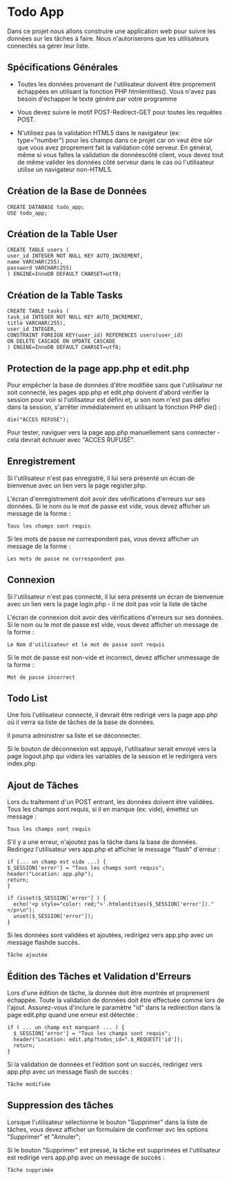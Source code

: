 # Todo App

Dans ce projet nous allons construire une application web pour suivre les données sur les tâches à faire. Nous n'autoriserons que les utilisateurs connectés sa gérer leur liste.

## Spécifications Générales

- Toutes les données provenant de l'utilisateur doivent être proprement échappées en utilisant la fonction PHP htmlentities(). Vous n'avez pas besoin d'échapper le texte généré par votre programme

- Vous devez suivre le motif POST-Redirect-GET pour toutes les requêtes POST.

- N'utilisez pas la validation HTML5 dans le navigateur (ex: type="number") pour les champs dans ce projet car on veut être sûr que vous avez proprement fait la validation côté serveur. En général, même si vous faîtes la validation de donnéescôté client, vous devez tout de même valider les données côté serveur dans le cas où l'utilisateur utilise un navigateur non-HTML5.

## Création de la Base de Données

```
CREATE DATABASE todo_app;
USE todo_app;
```

## Création de la Table User

```
CREATE TABLE users (
user_id INTEGER NOT NULL KEY AUTO_INCREMENT,
name VARCHAR(255),
password VARCHAR(255)
) ENGINE=InnoDB DEFAULT CHARSET=utf8;
```

## Création de la Table Tasks

```
CREATE TABLE tasks (
task_id INTEGER NOT NULL KEY AUTO_INCREMENT,
title VARCHAR(255),
user_id INTEGER,
CONSTRAINT FOREIGN KEY(user_id) REFERENCES users(user_id)
ON DELETE CASCADE ON UPDATE CASCADE
) ENGINE=InnoDB DEFAULT CHARSET=utf8;
```

## Protection de la page app.php et edit.php

Pour empêcher la base de données d'être modifiée sans que l'utilisateur ne soit connecté, les pages app.php et edit.php doivent d'abord vérifier la session pour voir si l'utilisateur est défini et, si son nom n'est pas défini dans la session, s'arrêter immédiatement en utilisant la fonction PHP die() :

```
die("ACCES REFUSÉ");
```

Pour tester, naviguer vers la page app.php manuellement sans connecter - cela devrait échouer avec "ACCES RUFUSÉ".

## Enregistrement

Si l'utilisateur n'est pas enregistré, il lui sera présenté un écran de bienvenue avec un lien vers la page register.php.

L'écran d'enregistrement doit avoir des vérifications d'erreurs sur ses données. Si le nom ou le mot de passe est vide, vous devez afficher un message de la forme :

```
Tous les champs sont requis
```

Si les mots de passe ne correspondent pas, vous devez afficher un message de la forme :

```
Les mots de passe ne correspondent pas
```

## Connexion

Si l'utilisateur n'est pas connecté, il lui sera présenté un écran de bienvenue avec un lien vers la page login.php - il ne doit pas voir la liste de tâche

L'écran de connexion doit avoir des vérifications d'erreurs sur ses données. Si le nom ou le mot de passe est vide, vous devez afficher un message de la forme :

```
Le Nom d'utilisateur et le mot de passe sont requis
```

Si le mot de passe est non-vide et incorrect, devez afficher unmessage de la forme :

```
Mot de passe incorrect
```

## Todo List

Une fois l'utilisateur connecté, il devrait être redirigé vers la page app.php où il verra sa liste de tâches de la base de données.

Il pourra administrer sa liste et se déconnecter.

Si le bouton de déconnexion est appuyé, l'utilisateur serait envoyé vers la page logout.php qui videra les variables de la session et le redirigera vers index.php.

## Ajout de Tâches

Lors du traîtement d'un POST entrant, les données doivent être validées. Tous les champs sont requis, si il en manque (ex: vide), émettez un message :

```
Tous les champs sont requis
```

S'il y a une erreur, n'ajoutez pas la tâche dans la base de données. Redirigez l'utilisateur vers app.php et afficher le message "flash" d'erreur :

```
if (... un champ est vide ...) {
$_SESSION['error'] = "Tous les champs sont requis";
header("Location: app.php");
return;
}
```

```
if (isset($_SESSION['error'] ) {
  echo('<p style="color: red;">'.htmlentities($_SESSION['error'])."</p>\n");
  unset($_SESSION['error']);
}
```

Si les données sont validées et ajoutées, redirigez vers app.php avec un message flashde succès.

```
Tâche ajoutée
```

## Édition des Tâches et Validation d'Erreurs

Lors d'une édition de tâche, la donnée doit être montrée et proprement échappée. Toute la validation de données doit être effectuée comme lors de l'ajout. Assurez-vous d'inclure le paramètre "id" dans la redirection dans la page edit.php quand une erreur est détectée :

```
if ( ... un champ est manquant ... ) {
  $_SESSION['error'] = "Tous les champs sont requis";
  header("Location: edit.php?todos_id=".$_REQUEST['id']);
  return;
}
```

Si la validation de données et l'édition sont un succès, redirigez vers app.php avec un message flash de succès :

```
Tâche modifiée
```

## Suppression des tâches

Lorsque l'utilisateur sélectionne le bouton "Supprimer" dans la liste de tâches, vous devez afficher un formulaire de confirmer avc les options "Supprimer" et "Annuler";

Si le bouton "Supprimer" est pressé, la tâche est supprimées et l'utilisateur est redirigé vers app.php avec un message de succès :

```
Tâche supprimée
```
